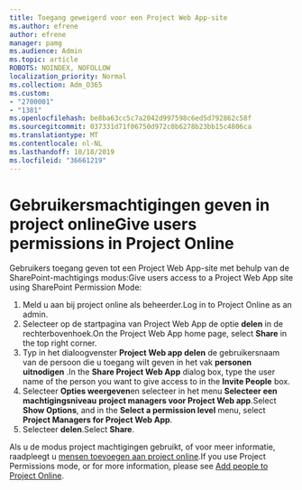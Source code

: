 ```yaml
---
title: Toegang geweigerd voor een Project Web App-site
ms.author: efrene
author: efrene
manager: pamg
ms.audience: Admin
ms.topic: article
ROBOTS: NOINDEX, NOFOLLOW
localization_priority: Normal
ms.collection: Adm_O365
ms.custom:
- "2700001"
- "1381"
ms.openlocfilehash: be8ba63cc5c7a2042d997598c6ed5d792862c58f
ms.sourcegitcommit: 037331d71f06750d972c0b6278b23bb15c4806ca
ms.translationtype: MT
ms.contentlocale: nl-NL
ms.lasthandoff: 10/18/2019
ms.locfileid: "36661219"
---
```

# <a name="give-users-permissions-in-project-online"></a><span data-ttu-id="c16dc-102">Gebruikersmachtigingen geven in project online</span><span class="sxs-lookup"><span data-stu-id="c16dc-102">Give users permissions in Project Online</span></span>

<span data-ttu-id="c16dc-103">Gebruikers toegang geven tot een Project Web App-site met behulp van de SharePoint-machtigings modus:</span><span class="sxs-lookup"><span data-stu-id="c16dc-103">Give users access to a Project Web App site using SharePoint Permission Mode:</span></span>

1. <span data-ttu-id="c16dc-104">Meld u aan bij project online als beheerder.</span><span class="sxs-lookup"><span data-stu-id="c16dc-104">Log in to Project Online as an admin.</span></span>
2. <span data-ttu-id="c16dc-105">Selecteer op de startpagina van Project Web App de optie **delen** in de rechterbovenhoek.</span><span class="sxs-lookup"><span data-stu-id="c16dc-105">On the Project Web App home page, select **Share** in the top right corner.</span></span>
3. <span data-ttu-id="c16dc-106">Typ in het dialoogvenster **Project Web app delen** de gebruikersnaam van de persoon die u toegang wilt geven in het vak **personen uitnodigen** .</span><span class="sxs-lookup"><span data-stu-id="c16dc-106">In the **Share Project Web App** dialog box, type the user name of the person you want to give access to in the **Invite People** box.</span></span>
4. <span data-ttu-id="c16dc-107">Selecteer **Opties weergeven**en selecteer in het menu **Selecteer een machtigingsniveau** **project managers voor Project Web app**.</span><span class="sxs-lookup"><span data-stu-id="c16dc-107">Select **Show Options**, and in the **Select a permission level** menu, select **Project Managers for Project Web App**.</span></span>
5. <span data-ttu-id="c16dc-108">Selecteer **delen**.</span><span class="sxs-lookup"><span data-stu-id="c16dc-108">Select **Share**.</span></span>

<span data-ttu-id="c16dc-109">Als u de modus project machtigingen gebruikt, of voor meer informatie, raadpleegt u [mensen toevoegen aan project online](https://docs.microsoft.com/projectonline/step-2-add-people-to-project-online).</span><span class="sxs-lookup"><span data-stu-id="c16dc-109">If you use Project Permissions mode, or for more information, please see [Add people to Project Online](https://docs.microsoft.com/projectonline/step-2-add-people-to-project-online).</span></span>
